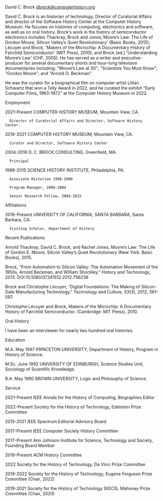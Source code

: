 David C. Brock
dbrock@computerhistory.org

David C. Brock is an historian of technology, Director of Curatorial Affairs and director of the Software History Center at the Computer History Museum. He focuses on histories of computing, electronics and software, as well as on oral history. Brock’s work in the history of semiconductor electronics includes Thackray, Brock and Jones,'Moore’s Law: The Life of Gordon Moore, Silicon Valley’s Quiet Revolutionary' (Basic Books, 2015); Lécuyer and Brock, 'Makers of the Microchip: A Documentary History of Fairchild Semiconductor' (MIT Press, 2010); and Brock (ed.) 'Understanding Moore’s Law' (CHF, 2005). He has served as a writer and executive-producer for several documentary shorts and hour-long television documentaries including: "Moore’s Law at 50"; "Scientists You Must Know"; "Gordon Moore"; and "Arnold O. Beckman".

He was the curator for a biographical film on computer artist Lillian Schwartz that won a Telly Award in 2022, and he curated the exhibit "Early Computer Films, 1963-1972" at the Computer History Museum in 2022.

Employment

2021-Present	COMPUTER HISTORY MUSEUM, Mountain View, CA.

      Director of Curatorial Affairs and Director, Software History Center.

2016-2021	COMPUTER HISTORY MUSEUM, Mountain View, CA.

      Curator and Director, Software History Center

2004-2016	D. C. BROCK CONSULTING, Greenfield, MA.
		      
      Principal

1998-2015	SCIENCE HISTORY INSTITUTE, Philadelphia, PA. 
        	 
      Associate Historian 1998-2000
        	
      Program Manager, 2000-2004
        	
      Senior Research Fellow, 2004-2015

Affiliations

2016-Present	UNIVERSITY OF CALIFORNIA, SANTA BARBARA, Santa Barbara, CA.

      Visiting Scholar, Department of History

Recent Publications 

Arnold Thackray, David C. Brock, and Rachel Jones, Moore’s Law: The Life of Gordon E. Moore, Silicon Valley’s Quiet Revolutionary (New York: Basic Books), 2015.

Brock, “From Automation to Silicon Valley: The Automation Movement of the 1950s, Arnold Beckman, and William Shockley,” History and Technology, 2013. DOI:10.1080/07341512.2012.756236

Brock and Christophe Lécuyer, “Digital Foundations: The Making of Silicon-Gate Manufacturing Technology,” Technology and Culture, 53(3), 2012, 561-597.

Christophe Lécuyer and Brock, Makers of the Microchip: A Documentary History of Fairchild Semiconductor. (Cambridge: MIT Press), 2010.

Oral History

I have been an interviewer for nearly two hundred oral histories.

Education

M.A. May 1997	PRINCETON UNIVERSITY, Department of History, Program in History of Science.

M.Sc. June 1992	UNIVERSITY OF EDINBURGH, Science Studies Unit, Sociology of Scientific Knowledge.

B.A. May 1990	BROWN UNIVERSITY, Logic and Philosophy of Science.

Service

2021-Present	IEEE Annals for the History of Computing, Biographies Editor

2022-Present	Society for the History of Technology, Edelstein Prize Committee

2015-2021	IEEE Spectrum Editorial Advisory Board

2017-Present	IEEE Computer Society History Committee

2017-Present	Ann Johnson Institute for Science, Technology and Society, Founding Board Member

2019-Present	ACM History Committee

2022		Society for the History of Technology, Da Vinci Prize Committee 

2019-2022	Society for the History of Technology, Eugene Ferguson Prize Committee (Chair, 2022)

2019-2021	Society for the History of Technology SIGCIS, Mahoney Prize Committee (Chair, 2020)
